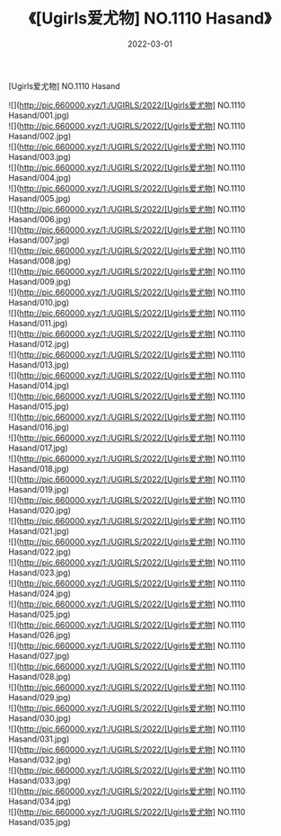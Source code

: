 ﻿---
layout: post
title:  《[Ugirls爱尤物] NO.1110 Hasand》
date:   2022-03-01
img: http://pic.660000.xyz/1:/UGIRLS/2022/[Ugirls爱尤物] NO.1110 Hasand/000.jpg
categories: [美女, 清纯, 唯美]
---

[Ugirls爱尤物] NO.1110 Hasand

 ![](http://pic.660000.xyz/1:/UGIRLS/2022/[Ugirls爱尤物] NO.1110 Hasand/001.jpg) <br>![](http://pic.660000.xyz/1:/UGIRLS/2022/[Ugirls爱尤物] NO.1110 Hasand/002.jpg) <br>![](http://pic.660000.xyz/1:/UGIRLS/2022/[Ugirls爱尤物] NO.1110 Hasand/003.jpg) <br>![](http://pic.660000.xyz/1:/UGIRLS/2022/[Ugirls爱尤物] NO.1110 Hasand/004.jpg) <br>![](http://pic.660000.xyz/1:/UGIRLS/2022/[Ugirls爱尤物] NO.1110 Hasand/005.jpg) <br>![](http://pic.660000.xyz/1:/UGIRLS/2022/[Ugirls爱尤物] NO.1110 Hasand/006.jpg) <br>![](http://pic.660000.xyz/1:/UGIRLS/2022/[Ugirls爱尤物] NO.1110 Hasand/007.jpg) <br>![](http://pic.660000.xyz/1:/UGIRLS/2022/[Ugirls爱尤物] NO.1110 Hasand/008.jpg) <br>![](http://pic.660000.xyz/1:/UGIRLS/2022/[Ugirls爱尤物] NO.1110 Hasand/009.jpg) <br>![](http://pic.660000.xyz/1:/UGIRLS/2022/[Ugirls爱尤物] NO.1110 Hasand/010.jpg) <br>![](http://pic.660000.xyz/1:/UGIRLS/2022/[Ugirls爱尤物] NO.1110 Hasand/011.jpg) <br>![](http://pic.660000.xyz/1:/UGIRLS/2022/[Ugirls爱尤物] NO.1110 Hasand/012.jpg) <br>![](http://pic.660000.xyz/1:/UGIRLS/2022/[Ugirls爱尤物] NO.1110 Hasand/013.jpg) <br>![](http://pic.660000.xyz/1:/UGIRLS/2022/[Ugirls爱尤物] NO.1110 Hasand/014.jpg) <br>![](http://pic.660000.xyz/1:/UGIRLS/2022/[Ugirls爱尤物] NO.1110 Hasand/015.jpg) <br>![](http://pic.660000.xyz/1:/UGIRLS/2022/[Ugirls爱尤物] NO.1110 Hasand/016.jpg) <br>![](http://pic.660000.xyz/1:/UGIRLS/2022/[Ugirls爱尤物] NO.1110 Hasand/017.jpg) <br>![](http://pic.660000.xyz/1:/UGIRLS/2022/[Ugirls爱尤物] NO.1110 Hasand/018.jpg) <br>![](http://pic.660000.xyz/1:/UGIRLS/2022/[Ugirls爱尤物] NO.1110 Hasand/019.jpg) <br>![](http://pic.660000.xyz/1:/UGIRLS/2022/[Ugirls爱尤物] NO.1110 Hasand/020.jpg) <br>![](http://pic.660000.xyz/1:/UGIRLS/2022/[Ugirls爱尤物] NO.1110 Hasand/021.jpg) <br>![](http://pic.660000.xyz/1:/UGIRLS/2022/[Ugirls爱尤物] NO.1110 Hasand/022.jpg) <br>![](http://pic.660000.xyz/1:/UGIRLS/2022/[Ugirls爱尤物] NO.1110 Hasand/023.jpg) <br>![](http://pic.660000.xyz/1:/UGIRLS/2022/[Ugirls爱尤物] NO.1110 Hasand/024.jpg) <br>![](http://pic.660000.xyz/1:/UGIRLS/2022/[Ugirls爱尤物] NO.1110 Hasand/025.jpg) <br>![](http://pic.660000.xyz/1:/UGIRLS/2022/[Ugirls爱尤物] NO.1110 Hasand/026.jpg) <br>![](http://pic.660000.xyz/1:/UGIRLS/2022/[Ugirls爱尤物] NO.1110 Hasand/027.jpg) <br>![](http://pic.660000.xyz/1:/UGIRLS/2022/[Ugirls爱尤物] NO.1110 Hasand/028.jpg) <br>![](http://pic.660000.xyz/1:/UGIRLS/2022/[Ugirls爱尤物] NO.1110 Hasand/029.jpg) <br>![](http://pic.660000.xyz/1:/UGIRLS/2022/[Ugirls爱尤物] NO.1110 Hasand/030.jpg) <br>![](http://pic.660000.xyz/1:/UGIRLS/2022/[Ugirls爱尤物] NO.1110 Hasand/031.jpg) <br>![](http://pic.660000.xyz/1:/UGIRLS/2022/[Ugirls爱尤物] NO.1110 Hasand/032.jpg) <br>![](http://pic.660000.xyz/1:/UGIRLS/2022/[Ugirls爱尤物] NO.1110 Hasand/033.jpg) <br>![](http://pic.660000.xyz/1:/UGIRLS/2022/[Ugirls爱尤物] NO.1110 Hasand/034.jpg) <br>![](http://pic.660000.xyz/1:/UGIRLS/2022/[Ugirls爱尤物] NO.1110 Hasand/035.jpg) <br>
